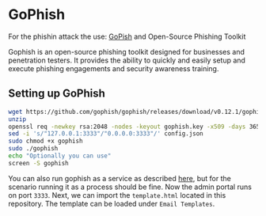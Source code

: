 # GoPhish

For the phishin attack the use: [GoPish](https://github.com/gophish/gophish) and Open-Source Phishing Toolkit

Gophish is an open-source phishing toolkit designed for businesses and penetration testers. It provides the ability to quickly and easily setup and execute phishing engagements and security awareness training.

## Setting up GoPhish

```bash
wget https://github.com/gophish/gophish/releases/download/v0.12.1/gophish-v0.12.1-linux-64bit.zip
unzip
openssl req -newkey rsa:2048 -nodes -keyout gophish.key -x509 -days 365 -out gophish.crt
sed -i 's/"127.0.0.1:3333"/"0.0.0.0:3333"/' config.json 
sudo chmod +x gophish
sudo ./gophish 
echo "Optionally you can use"
screen -S gophish
```

You can also run gophish as a service as described [here](https://github.com/gophish/gophish/issues/586), but for the scenario running it as a process should be fine. 
Now the admin portal runs on port `3333`. Next, we can import the `template.html` located in this repository. The template can be loaded under `Email Templates`.
